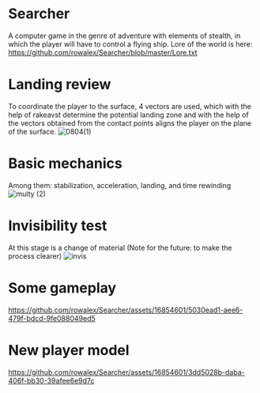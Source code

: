 # Searcher
A computer game in the genre of adventure with elements of stealth, in which the player will have to control a flying ship. 
Lore of the world is here: https://github.com/rowalex/Searcher/blob/master/Lore.txt

# Landing review 
To coordinate the player to the surface, 4 vectors are used, which with the help of rakeavst determine the potential landing zone and with the help of the vectors obtained from the contact points aligns the player on the plane of the surface.
![0804(1)](https://github.com/rowalex/Searcher/assets/16854601/5489ae1b-f67a-467a-92a9-99ffc74e868d)

# Basic mechanics
Among them: stabilization, acceleration, landing, and time rewinding
![multy (2)](https://github.com/rowalex/Searcher/assets/16854601/e2a46889-e6aa-48bf-964c-705a78e7d9ab)

# Invisibility test 
At this stage is a change of material (Note for the future: to make the process clearer)
![invis](https://github.com/rowalex/Searcher/assets/16854601/248b8be7-8c5c-4132-982c-b5aed9ffde52)

# Some gameplay


https://github.com/rowalex/Searcher/assets/16854601/5030ead1-aee6-479f-bdcd-9fe088049ed5



# New player model


https://github.com/rowalex/Searcher/assets/16854601/3dd5028b-daba-406f-bb30-39afee6e9d7c



